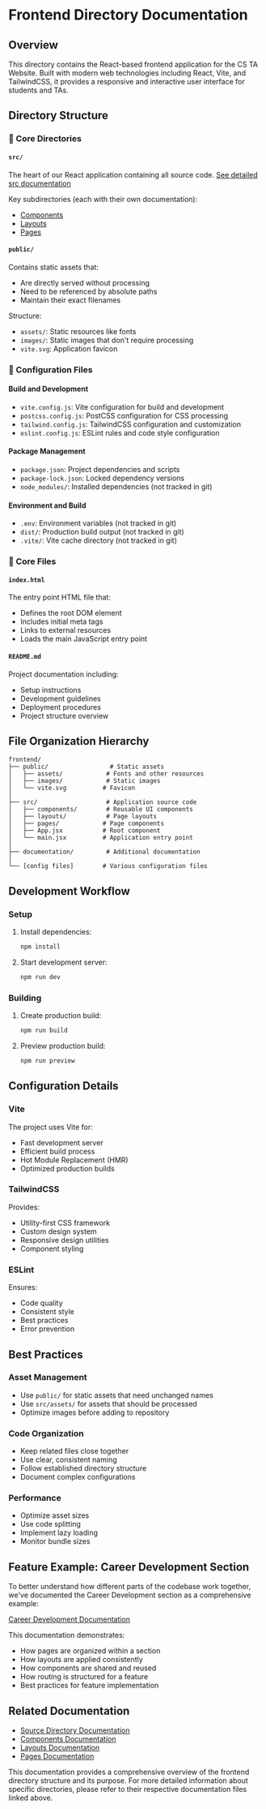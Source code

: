 # Frontend Directory Documentation

## Overview
This directory contains the React-based frontend application for the CS TA Website. Built with modern web technologies including React, Vite, and TailwindCSS, it provides a responsive and interactive user interface for students and TAs.

## Directory Structure

### 📁 Core Directories

#### `src/`
The heart of our React application containing all source code.
[See detailed src documentation](./src/src_directory_explained.md)

Key subdirectories (each with their own documentation):
- [Components](./src/components/components_directory_explained.md)
- [Layouts](./src/layouts/layout_directory_explained.md)
- [Pages](./src/pages/directory_explained.md)

#### `public/`
Contains static assets that:
- Are directly served without processing
- Need to be referenced by absolute paths
- Maintain their exact filenames

Structure:
- `assets/`: Static resources like fonts
- `images/`: Static images that don't require processing
- `vite.svg`: Application favicon

### 📁 Configuration Files

#### Build and Development
- `vite.config.js`: Vite configuration for build and development
- `postcss.config.js`: PostCSS configuration for CSS processing
- `tailwind.config.js`: TailwindCSS configuration and customization
- `eslint.config.js`: ESLint rules and code style configuration

#### Package Management
- `package.json`: Project dependencies and scripts
- `package-lock.json`: Locked dependency versions
- `node_modules/`: Installed dependencies (not tracked in git)

#### Environment and Build
- `.env`: Environment variables (not tracked in git)
- `dist/`: Production build output (not tracked in git)
- `.vite/`: Vite cache directory (not tracked in git)

### 📄 Core Files

#### `index.html`
The entry point HTML file that:
- Defines the root DOM element
- Includes initial meta tags
- Links to external resources
- Loads the main JavaScript entry point

#### `README.md`
Project documentation including:
- Setup instructions
- Development guidelines
- Deployment procedures
- Project structure overview

## File Organization Hierarchy

```
frontend/
├── public/                 # Static assets
│   ├── assets/            # Fonts and other resources
│   ├── images/            # Static images
│   └── vite.svg          # Favicon
│
├── src/                   # Application source code
│   ├── components/        # Reusable UI components
│   ├── layouts/           # Page layouts
│   ├── pages/            # Page components
│   ├── App.jsx           # Root component
│   └── main.jsx          # Application entry point
│
├── documentation/         # Additional documentation
│
└── [config files]        # Various configuration files
```

## Development Workflow

### Setup
1. Install dependencies:
   ```bash
   npm install
   ```

2. Start development server:
   ```bash
   npm run dev
   ```

### Building
1. Create production build:
   ```bash
   npm run build
   ```

2. Preview production build:
   ```bash
   npm run preview
   ```

## Configuration Details

### Vite
The project uses Vite for:
- Fast development server
- Efficient build process
- Hot Module Replacement (HMR)
- Optimized production builds

### TailwindCSS
Provides:
- Utility-first CSS framework
- Custom design system
- Responsive design utilities
- Component styling

### ESLint
Ensures:
- Code quality
- Consistent style
- Best practices
- Error prevention

## Best Practices

### Asset Management
- Use `public/` for static assets that need unchanged names
- Use `src/assets/` for assets that should be processed
- Optimize images before adding to repository

### Code Organization
- Keep related files close together
- Use clear, consistent naming
- Follow established directory structure
- Document complex configurations

### Performance
- Optimize asset sizes
- Use code splitting
- Implement lazy loading
- Monitor bundle sizes

## Feature Example: Career Development Section
To better understand how different parts of the codebase work together, we've documented the Career Development section as a comprehensive example:

[Career Development Documentation](./documentation/career_development_explained.md)

This documentation demonstrates:
- How pages are organized within a section
- How layouts are applied consistently
- How components are shared and reused
- How routing is structured for a feature
- Best practices for feature implementation

## Related Documentation
- [Source Directory Documentation](./src/src_directory_explained.md)
- [Components Documentation](./src/components/components_directory_explained.md)
- [Layouts Documentation](./src/layouts/layout_directory_explained.md)
- [Pages Documentation](./src/pages/directory_explained.md)

This documentation provides a comprehensive overview of the frontend directory structure and its purpose. For more detailed information about specific directories, please refer to their respective documentation files linked above.
